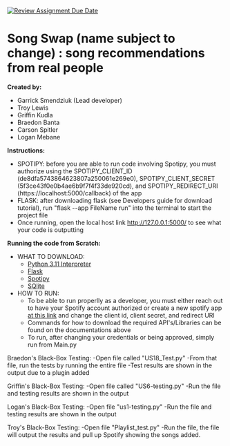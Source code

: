 [![Review Assignment Due Date](https://classroom.github.com/assets/deadline-readme-button-24ddc0f5d75046c5622901739e7c5dd533143b0c8e959d652212380cedb1ea36.svg)](https://classroom.github.com/a/25QNtE92)

# Song Swap (name subject to change) : song recommendations from real people

**Created by:**
- Garrick Smendziuk (Lead developer)
- Troy Lewis
- Griffin Kudla
- Braedon Banta
- Carson Spitler
- Logan Mebane

**Instructions:**
- SPOTIPY: before you are able to run code involving Spotipy, you must authorize using the SPOTIPY_CLIENT_ID (de8dfa5743864623807a250061e269e0), SPOTIPY_CLIENT_SECRET (5f3ce43f0e0b4ae6b9f7f4f33de920cd), and SPOTIPY_REDIRECT_URI (https://localhost:5000/callback) of the app
- FLASK: after downloading flask (see Developers guide for download tutorial), run "flask --app FileName run" into the terminal to start the project file
- Once running, open the local host link http://127.0.0.1:5000/ to see what your code is outputting 

**Running the code from Scratch:**
- WHAT TO DOWNLOAD:
    - [Python 3.11 Interpreter](https://marketplace.visualstudio.com/items?itemName=ms-python.python)
    - [Flask](https://flask.palletsprojects.com/en/3.0.x/installation/)
    - [Spotipy](https://spotipy.readthedocs.io/en/2.22.1/#installation)
    - [SQlite](https://www.sqlite.org/download.html)
- HOW TO RUN:
    - To be able to run properlly as a developer, you must either reach out to have your Spotify account authorized or create a new spotify app [at this link](https://developer.spotify.com/dashboard) and change the client id, client secret, and redirect URI
    - Commands for how to download the required API's/Libraries can be found on the documentations above
    - To run, after changing your credentials or being approved, simply run from Main.py

Braedon's Black-Box Testing:
-Open file called "US18_Test.py"
-From that file, run the tests by running the entire file
-Test results are shown in the output due to a plugin added

Griffin's Black-Box Testing:
-Open file called "US6-testing.py"
-Run the file and testing results are shown in the output

Logan's Black-Box Testing:
-Open file "us1-testing.py"
-Run the file and testing results are shown in the output

Troy's Black-Box Testing: 
-Open file "Playlist_test.py"
-Run the file, the file will output the results and pull up Spotify showing the songs added.
